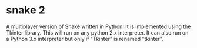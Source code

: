 # snake 2
A multiplayer version of Snake written in Python!
It is implemented using the Tkinter library.
This will run on any python 2.x interpreter. It can also run on a Python 3.x interpreter but only if "Tkinter" is renamed "tkinter".
